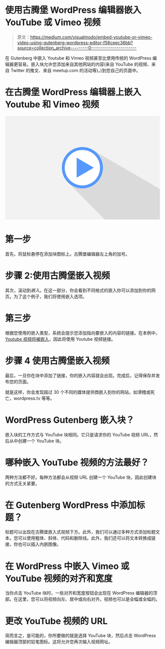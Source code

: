 # 使用古腾堡 WordPress 编辑器嵌入 YouTube 或 Vimeo 视频

> 原文：<https://medium.com/visualmodo/embed-youtube-or-vimeo-video-using-gutenberg-wordpress-editor-f56ceec36bb?source=collection_archive---------0----------------------->

在 Gutenberg 中嵌入 Youtube 和 Vimeo 视频甚至比使用传统的 WordPress 编辑器更容易。嵌入块允许您添加来自其他网站的内容(来自 YouTube 的视频、来自 Twitter 的推文、来自 meetup.com 的活动等)。)到您自己的页面中。

# 在古腾堡 WordPress 编辑器上嵌入 Youtube 和 Vimeo 视频

![](img/5d1fc85938d73aa52edbd5d1bf0b91ff.png)

# 第一步

首先，将鼠标悬停在添加块图标上。古腾堡编辑器左上角的加号。

# 步骤 2:使用古腾堡嵌入视频

其次，滚动到*嵌入*。在这一部分，你会看到不同格式的嵌入你可以添加到你的网页。为了这个例子，我们将使用嵌入选项。

# 第三步

根据您使用的嵌入类型，系统会提示您添加指向要嵌入的内容的链接。在本例中， [Youtube 视频将被嵌入](https://visualmodo.com/adding-youtube-videos-to-wordpress/)，因此将使用 Youtube 视频链接。

# 步骤 4 使用古腾堡嵌入视频

最后，一旦你在块中添加了链接，你的嵌入内容就会出现。完成后，记得保存并发布您的页面。

就是这样，你会发现超过 30 个不同的媒体提供商嵌入到你的网站，如滑稽或死亡，wordpress.tv 等等。

# WordPress Gutenberg 嵌入块？

嵌入块的工作方式与 YouTube 块相同。它只是请求你的 YouTube 视频 URL，然后从中创建一个 YouTube 块。

# 哪种嵌入 YouTube 视频的方法最好？

两种方法都不好。每种方法都会从视频 URL 创建一个 YouTube 块，因此创建块的方式无关紧要。

# 在 Gutenberg WordPress 中添加标题？

标题可以出现在古腾堡嵌入式视频下方。此外，我们可以通过多种方式添加标题文本。您可以使用粗体、斜体、代码和删除线。此外，我们还可以将文本转换成链接，你也可以插入内嵌图像。

# 在 WordPress 中嵌入 Vimeo 或 YouTube 视频的对齐和宽度

当你点击 YouTube 块时，一些对齐和宽度按钮会出现在 WordPress 编辑器的顶部。在这里，您可以将视频向左、居中或向右对齐。视频也可以是全幅或全幅的。

# 更改 YouTube 视频的 URL

简而言之，是可能的，你所要做的就是选择 YouTube 块，然后点击 WordPress 编辑器顶部的铅笔图标。这将允许您再次输入视频网址。